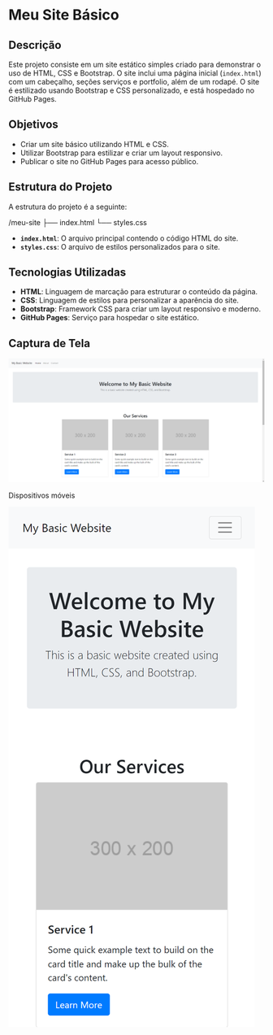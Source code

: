 # Meu Site Básico

## Descrição

Este projeto consiste em um site estático simples criado para demonstrar o uso de HTML, CSS e Bootstrap. O site inclui uma página inicial (`index.html`) com um cabeçalho, seções serviços e portfolio, além de um rodapé. O site é estilizado usando Bootstrap e CSS personalizado, e está hospedado no GitHub Pages.

## Objetivos

- Criar um site básico utilizando HTML e CSS.
- Utilizar Bootstrap para estilizar e criar um layout responsivo.
- Publicar o site no GitHub Pages para acesso público.

## Estrutura do Projeto

A estrutura do projeto é a seguinte:

/meu-site 
    ├── index.html 
    └── styles.css

- **`index.html`**: O arquivo principal contendo o código HTML do site.
- **`styles.css`**: O arquivo de estilos personalizados para o site.

## Tecnologias Utilizadas

- **HTML**: Linguagem de marcação para estruturar o conteúdo da página.
- **CSS**: Linguagem de estilos para personalizar a aparência do site.
- **Bootstrap**: Framework CSS para criar um layout responsivo e moderno.
- **GitHub Pages**: Serviço para hospedar o site estático.

## Captura de Tela

![Captura de Tela do Site em Full HD](/print-site.png)

Dispositivos móveis

![Captura de Tela do Site em dispositivos móveis](/print-mobile.png)
